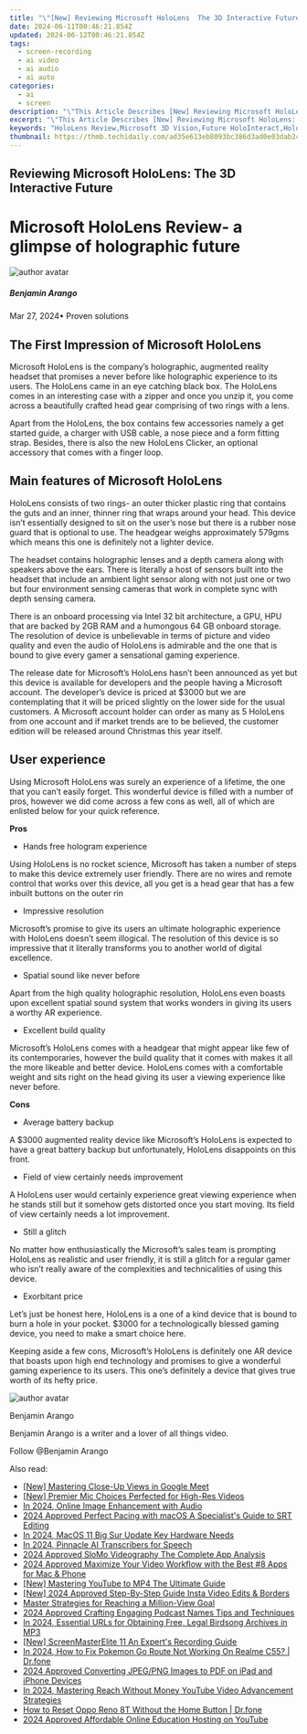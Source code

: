 ```yaml
---
title: "\"[New] Reviewing Microsoft HoloLens  The 3D Interactive Future\""
date: 2024-06-11T00:46:21.854Z
updated: 2024-06-12T00:46:21.854Z
tags: 
  - screen-recording
  - ai video
  - ai audio
  - ai auto
categories: 
  - ai
  - screen
description: "\"This Article Describes [New] Reviewing Microsoft HoloLens: The 3D Interactive Future\""
excerpt: "\"This Article Describes [New] Reviewing Microsoft HoloLens: The 3D Interactive Future\""
keywords: "HoloLens Review,Microsoft 3D Vision,Future HoloInteract,HoloFuture Insight,Virtual HoloTech,Interactive Tech Trend,NextGen Holography"
thumbnail: https://thmb.techidaily.com/ad35e613eb8093bc386d3ad0e03dab2452cb6287c2a9dc982549b63b19fe6d70.jpg
---
```


## Reviewing Microsoft HoloLens: The 3D Interactive Future

# Microsoft HoloLens Review- a glimpse of holographic future

![author avatar](https://images.wondershare.com/filmora/article-images/benjamin-arango-author.jpg)

##### Benjamin Arango

 Mar 27, 2024• Proven solutions

## The First Impression of Microsoft HoloLens

 Microsoft HoloLens is the company’s holographic, augmented reality headset that promises a never before like holographic experience to its users. The HoloLens came in an eye catching black box. The HoloLens comes in an interesting case with a zipper and once you unzip it, you come across a beautifully crafted head gear comprising of two rings with a lens.

 Apart from the HoloLens, the box contains few accessories namely a get started guide, a charger with USB cable, a nose piece and a form fitting strap. Besides, there is also the new HoloLens Clicker, an optional accessory that comes with a finger loop.

## Main features of Microsoft HoloLens

 HoloLens consists of two rings- an outer thicker plastic ring that contains the guts and an inner, thinner ring that wraps around your head. This device isn’t essentially designed to sit on the user’s nose but there is a rubber nose guard that is optional to use. The headgear weighs approximately 579gms which means this one is definitely not a lighter device.

 The headset contains holographic lenses and a depth camera along with speakers above the ears. There is literally a host of sensors built into the headset that include an ambient light sensor along with not just one or two but four environment sensing cameras that work in complete sync with depth sensing camera.

 There is an onboard processing via Intel 32 bit architecture, a GPU, HPU that are backed by 2GB RAM and a humongous 64 GB onboard storage. The resolution of device is unbelievable in terms of picture and video quality and even the audio of HoloLens is admirable and the one that is bound to give every gamer a sensational gaming experience.

 The release date for Microsoft’s HoloLens hasn’t been announced as yet but this device is available for developers and the people having a Microsoft account. The developer’s device is priced at $3000 but we are contemplating that it will be priced slightly on the lower side for the usual customers. A Microsoft account holder can order as many as 5 HoloLens from one account and if market trends are to be believed, the customer edition will be released around Christmas this year itself.

## User experience

 Using Microsoft HoloLens was surely an experience of a lifetime, the one that you can’t easily forget. This wonderful device is filled with a number of pros, however we did come across a few cons as well, all of which are enlisted below for your quick reference.

**Pros**

* Hands free hologram experience

 Using HoloLens is no rocket science, Microsoft has taken a number of steps to make this device extremely user friendly. There are no wires and remote control that works over this device, all you get is a head gear that has a few inbuilt buttons on the outer rin

* Impressive resolution

 Microsoft’s promise to give its users an ultimate holographic experience with HoloLens doesn’t seem illogical. The resolution of this device is so impressive that it literally transforms you to another world of digital excellence.

* Spatial sound like never before

 Apart from the high quality holographic resolution, HoloLens even boasts upon excellent spatial sound system that works wonders in giving its users a worthy AR experience.

* Excellent build quality

 Microsoft’s HoloLens comes with a headgear that might appear like few of its contemporaries, however the build quality that it comes with makes it all the more likeable and better device. HoloLens comes with a comfortable weight and sits right on the head giving its user a viewing experience like never before.

**Cons**

* Average battery backup

 A $3000 augmented reality device like Microsoft’s HoloLens is expected to have a great battery backup but unfortunately, HoloLens disappoints on this front.

* Field of view certainly needs improvement

 A HoloLens user would certainly experience great viewing experience when he stands still but it somehow gets distorted once you start moving. Its field of view certainly needs a lot improvement.

* Still a glitch

 No matter how enthusiastically the Microsoft’s sales team is prompting HoloLens as realistic and user friendly, it is still a glitch for a regular gamer who isn’t really aware of the complexities and technicalities of using this device.

* Exorbitant price

 Let’s just be honest here, HoloLens is a one of a kind device that is bound to burn a hole in your pocket. $3000 for a technologically blessed gaming device, you need to make a smart choice here.

 Keeping aside a few cons, Microsoft’s HoloLens is definitely one AR device that boasts upon high end technology and promises to give a wonderful gaming experience to its users. This one’s definitely a device that gives true worth of its hefty price.

![author avatar](https://images.wondershare.com/filmora/article-images/benjamin-arango-author.jpg)

Benjamin Arango

Benjamin Arango is a writer and a lover of all things video.

Follow @Benjamin Arango

<span class="atpl-alsoreadstyle">Also read:</span>
<div><ul>
<li><a href="https://extra-guidance.techidaily.com/new-mastering-close-up-views-in-google-meet/"><u>[New] Mastering Close-Up Views in Google Meet</u></a></li>
<li><a href="https://extra-guidance.techidaily.com/new-premier-mic-choices-perfected-for-high-res-videos/"><u>[New] Premier Mic Choices Perfected for High-Res Videos</u></a></li>
<li><a href="https://extra-guidance.techidaily.com/in-2024-online-image-enhancement-with-audio/"><u>In 2024, Online Image Enhancement with Audio</u></a></li>
<li><a href="https://extra-guidance.techidaily.com/2024-approved-perfect-pacing-with-macos-a-specialists-guide-to-srt-editing/"><u>2024 Approved  Perfect Pacing with macOS  A Specialist's Guide to SRT Editing</u></a></li>
<li><a href="https://extra-guidance.techidaily.com/in-2024-macos-11-big-sur-update-key-hardware-needs/"><u>In 2024, MacOS 11 Big Sur Update  Key Hardware Needs</u></a></li>
<li><a href="https://extra-guidance.techidaily.com/in-2024-pinnacle-ai-transcribers-for-speech/"><u>In 2024, Pinnacle AI Transcribers for Speech</u></a></li>
<li><a href="https://extra-guidance.techidaily.com/2024-approved-slomo-videography-the-complete-app-analysis/"><u>2024 Approved  SloMo Videography  The Complete App Analysis</u></a></li>
<li><a href="https://extra-guidance.techidaily.com/2024-approved-maximize-your-video-workflow-with-the-best-8-apps-for-mac-and-phone/"><u>2024 Approved  Maximize Your Video Workflow with the Best #8 Apps for Mac & Phone</u></a></li>
<li><a href="https://extra-guidance.techidaily.com/new-mastering-youtube-to-mp4-the-ultimate-guide/"><u>[New] Mastering YouTube to MP4  The Ultimate Guide</u></a></li>
<li><a href="https://instagram-video-recordings.techidaily.com/new-2024-approved-step-by-step-guide-insta-video-edits-and-borders/"><u>[New] 2024 Approved  Step-By-Step Guide  Insta Video Edits & Borders</u></a></li>
<li><a href="https://extra-resources.techidaily.com/master-strategies-for-reaching-a-million-view-goal/"><u>Master Strategies for Reaching a Million-View Goal</u></a></li>
<li><a href="https://extra-information.techidaily.com/2024-approved-crafting-engaging-podcast-names-tips-and-techniques/"><u>2024 Approved  Crafting Engaging Podcast Names  Tips and Techniques</u></a></li>
<li><a href="https://sound-tweaking.techidaily.com/in-2024-essential-urls-for-obtaining-free-legal-birdsong-archives-in-mp3/"><u>In 2024, Essential URLs for Obtaining Free, Legal Birdsong Archives in MP3</u></a></li>
<li><a href="https://screen-recording.techidaily.com/new-screenmasterelite-11-an-experts-recording-guide/"><u>[New] ScreenMasterElite 11  An Expert's Recording Guide</u></a></li>
<li><a href="https://pokemon-go-android.techidaily.com/in-2024-how-to-fix-pokemon-go-route-not-working-on-realme-c55-drfone-by-drfone-virtual-android/"><u>In 2024, How to Fix Pokemon Go Route Not Working On Realme C55? | Dr.fone</u></a></li>
<li><a href="https://extra-lessons.techidaily.com/2024-approved-converting-jpegpng-images-to-pdf-on-ipad-and-iphone-devices/"><u>2024 Approved  Converting JPEG/PNG Images to PDF on iPad and iPhone Devices</u></a></li>
<li><a href="https://youtube-help.techidaily.com/in-2024-mastering-reach-without-money-youtube-video-advancement-strategies/"><u>In 2024, Mastering Reach Without Money  YouTube Video Advancement Strategies</u></a></li>
<li><a href="https://techidaily.com/how-to-reset-oppo-reno-8t-without-the-home-button-drfone-by-drfone-reset-android-reset-android/"><u>How to Reset Oppo Reno 8T Without the Home Button | Dr.fone</u></a></li>
<li><a href="https://youtube-videos.techidaily.com/2024-approved-affordable-online-education-hosting-on-youtube/"><u>2024 Approved  Affordable Online Education  Hosting on YouTube</u></a></li>
</ul></div>

<ins class="adsbygoogle"
      style="display:block"
      data-ad-client="ca-pub-7571918770474297"
      data-ad-slot="8358498916"
      data-ad-format="auto"
      data-full-width-responsive="true"></ins>